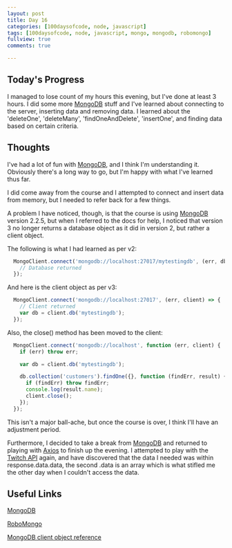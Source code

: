 ```yaml
---
layout: post
title: Day 16
categories: [100daysofcode, node, javascript]
tags: [100daysofcode, node, javascript, mongo, mongodb, robomongo]
fullview: true
comments: true

---
```


## Today's Progress
I managed to lose count of my hours this evening, but I've done at least 3 hours.
I did some more [MongoDB](https://www.mongodb.com/) stuff and I've learned about connecting to the server, inserting data and removing data.
I learned about the 'deleteOne', 'deleteMany', 'findOneAndDelete', 'insertOne', and finding data based on certain criteria.

## Thoughts
I've had a lot of fun with [MongoDB](https://www.mongodb.com/), and I think I'm understanding it.  Obviously there's a long way to go, but I'm happy with what I've learned thus far.

I did come away from the course and I attempted to connect and insert data from memory, but I needed to refer back for a few things.

A problem I have noticed, though, is that the course is using [MongoDB](https://www.mongodb.com/) version 2.2.5, but when I referred to the docs for help, I noticed that version 3 no longer returns a database object as it did in version 2, but rather a client object.

The following is what I had learned as per v2:
``` javascript
  MongoClient.connect('mongodb://localhost:27017/mytestingdb', (err, db) => {
    // Database returned
  });
```

And here is the client object as per v3:
``` javascript
  MongoClient.connect('mongodb://localhost:27017', (err, client) => {
    // Client returned
    var db = client.db('mytestingdb');
  });
```

Also, the close() method has been moved to the client:
``` javascript
  MongoClient.connect('mongodb://localhost', function (err, client) {
    if (err) throw err;

    var db = client.db('mytestingdb');

    db.collection('customers').findOne({}, function (findErr, result) {
      if (findErr) throw findErr;
      console.log(result.name);
      client.close();
    });
  });
```

This isn't a major ball-ache, but once the course is over, I think I'll have an adjustment period.

Furthermore, I decided to take a break from [MongoDB](https://www.mongodb.com/) and returned to playing with [Axios](https://www.npmjs.com/package/axios) to finish up the evening.
I attempted to play with the [Twitch API](https://dev.twitch.tv/docs/api/) again, and have discovered that the data I needed was within response.data.data,
the second .data is an array which is what stifled me the other day when I couldn't access the data.



## Useful Links
[MongoDB](https://www.mongodb.com/)

[RoboMongo](https://robomongo.org/)

[MongoDB client object reference](https://stackoverflow.com/questions/47662220/db-collection-is-not-a-function-when-using-mongoclient-v3-0/47662979)
